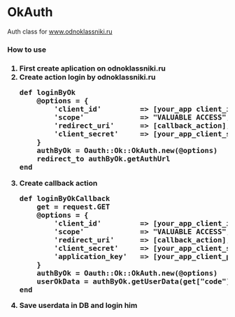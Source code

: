 OkAuth
======

Auth class for www.odnoklassniki.ru

<h3>How to use<h3>

<ol>
	<li>First create aplication on odnoklassniki.ru</li>
	<li>Create action login by odnoklassniki.ru
<pre>
def loginByOk
	@options = {
		'client_id'         => [your_app client_id],
		'scope'             => "VALUABLE ACCESS",
		'redirect_uri'      => [callback_action],
		'client_secret'     => [your_app_client_secret],
	}
	authByOk = Oauth::Ok::OkAuth.new(@options)
	redirect_to authByOk.getAuthUrl
end
</pre></li>
	<li>Create callback action
<pre>
def loginByOkCallback
	get = request.GET
	@options = {
		'client_id'         => [your_app_client_id],
		'scope'             => "VALUABLE ACCESS",
		'redirect_uri'      => [callback_action],
		'client_secret'     => [your_app_client_secret],
		'application_key'   => [your_app_client_public],
	}
	authByOk = Oauth::Ok::OkAuth.new(@options)
	userOkData = authByOk.getUserData(get["code"])
end
</pre></li>
  <li>Save userdata in DB and login him</li>
</ol>
